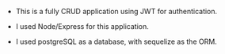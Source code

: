- This is a fully CRUD application using JWT for authentication.
- I used Node/Express for this application.

- I used postgreSQL as a database, with sequelize as the ORM.
